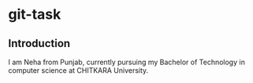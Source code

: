 # git-task
## Introduction
 I am Neha from Punjab, currently pursuing my Bachelor of Technology in computer science at CHITKARA University. 